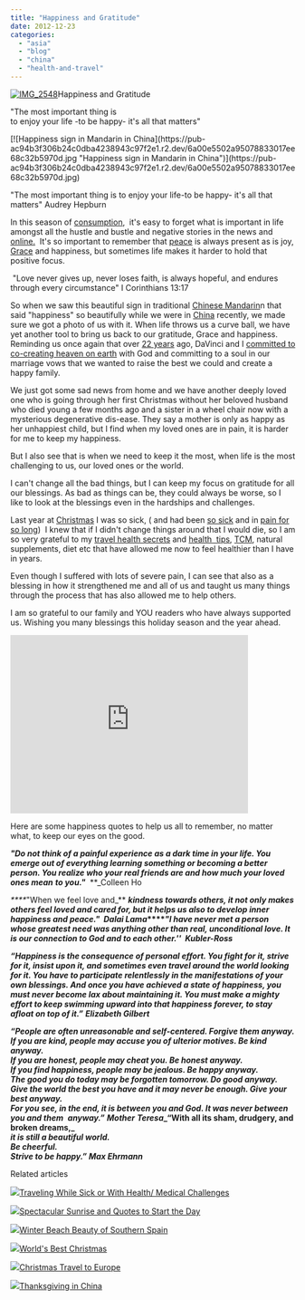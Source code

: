 ```yaml
---
title: "Happiness and Gratitude"
date: 2012-12-23
categories: 
  - "asia"
  - "blog"
  - "china"
  - "health-and-travel"
---
```


[![IMG_2548](https://pub-ac94b3f306b24c0dba4238943c97f2e1.r2.dev/6a00e5502a95078833017ee68bfa54970d.jpg "IMG_2548")](https://pub-ac94b3f306b24c0dba4238943c97f2e1.r2.dev/6a00e5502a95078833017ee68bfa54970d.jpg)Happiness and Gratitude  
  
"The most important thing is  
to enjoy your life -to be happy- 
it's all that matters"

<!--more--> [![Happiness sign in Mandarin in China](https://pub-ac94b3f306b24c0dba4238943c97f2e1.r2.dev/6a00e5502a95078833017ee68c32b5970d.jpg "Happiness sign in Mandarin in China")](https://pub-ac94b3f306b24c0dba4238943c97f2e1.r2.dev/6a00e5502a95078833017ee68c32b5970d.jpg)  
  
"The most important thing is to enjoy your life-to be happy- it's all that matters" Audrey Hepburn  
  
In this season of [consumption](http://soultravelers3new.local/2011/08/reverse-culture-shock-usa-over-consumerism.html "over consumption usa"),  it's easy to forget what is important in life amongst all the hustle and bustle and negative stories in the news and [online.](http://soultravelers3new.local/2012/06/unplugged-todays-best-luxury-.html "importance of unplugging")  It's so important to remember that [peace](http://soultravelers3new.local/2012/10/world-peace-love-and-happiness.html "peace") is always present as is joy, [Grace](http://soultravelers3new.local/2012/06/unplugged-todays-best-luxury-.html "grace and gratitude") and happiness, but sometimes life makes it harder to hold that positive focus.  
  
 "Love never gives up, never loses faith, is always hopeful, and endures through every circumstance" I Corinthians 13:17  
  
So when we saw this beautiful sign in traditional [Chinese Mandarin](http://soultravelers3new.local/2012/06/why-learn-mandarin-in-tropical-asia-penang.html "best way to learn Mandarin")n that said "happiness" so beautifully while we were in [China](http://soultravelers3new.local/2012/12/china-family-vacation-beauty-love-joy-.html "China vacation") recently, we made sure we got a photo of us with it. When life throws us a curve ball, we have yet another tool to bring us back to our gratitude, Grace and happiness. Reminding us once again that over [22 years](http://soultravelers3new.local/2010/10/celebrating-in-paris-eiffel-tower-family-travel-adventures-abroad-birthdays-weddings-and-anniversari.html "anniversary celebration Paris") ago, DaVinci and I [committed to co-creating heaven on earth](http://soultravelers3new.local/2011/08/happy-20th-wedding-anniversary.html "wedding anniversary") with God and committing to a soul in our marriage vows that we wanted to raise the best we could and create a happy family.  
  
We just got some sad news from home and we have another deeply loved one who is going through her first Christmas without her beloved husband who died young a few months ago and a sister in a wheel chair now with a mysterious degenerative dis-ease. They say a mother is only as happy as her unhappiest child, but I find when my loved ones are in pain, it is harder for me to keep my happiness.  
  
But I also see that is when we need to keep it the most, when life is the most challenging to us, our loved ones or the world.  
  
I can't change all the bad things, but I can keep my focus on gratitude for all our blessings. As bad as things can be, they could always be worse, so I like to look at the blessings even in the hardships and challenges.  
  
Last year at [Christmas](http://soultravelers3new.local/2011/12/california-christmas-break-news.html "christmas blessings") I was so sick, ( and had been [so sick](http://soultravelers3new.local/2012/04/health-organic-raw-foods-and-travel.html "eating organic raw foods while traveling") and in [pain for so long](http://soultravelers3new.local/2009/09/-a-travelers-tragic-tale-handling-travel-disasters-medical-emergency-.html "pain for so long"))  I knew that if I didn't change things around that I would die, so I am so very grateful to my [travel health secrets](http://soultravelers3new.local/2011/09/travel-health-secrets-for-long-term-digital-nomads.html "travel health secrets") and [health  tips](http://soultravelers3new.local/health-and-travel/ "health tips"), [TCM](http://soultravelers3new.local/2012/10/traditional-chinese-medicine-in-asia.html "tcm chinese traditional medicine "), natural supplements, diet etc that have allowed me now to feel healthier than I have in years.  
  
Even though I suffered with lots of severe pain, I can see that also as a blessing in how it strengthened me and all of us and taught us many things through the process that has also allowed me to help others.  
  
I am so grateful to our family and YOU readers who have always supported us. Wishing you many blessings this holiday season and the year ahead.  
  

<iframe src="http://www.youtube.com/embed/hxBFv5AAxhw?rel=0" width="420" frameborder="0" height="315"></iframe>

  
  
Here are some happiness quotes to help us all to remember, no matter what, to keep our eyes on the good.  
  
**_"Do not think of a painful experience as a dark time in your life. You emerge out of everything learning something or becoming a better person. You realize who your real friends are and how much your loved ones mean_** **_to you."_**  **_Colleen Ho  
  
_****_"When we feel love and_** **_kindness towards others, it not only makes others feel loved and cared for, but it helps us also to develop inner happiness and peace."  Dalai Lama_****_"I have never met a person whose greatest need was anything other than real, unconditional love. It is our connection to God and to each other.''  Kubler-Ross_**  
  
**_“Happiness is the consequence of personal effort. You fight for it, strive for it, insist upon it, and sometimes even travel around the world looking for it. You have to participate relentlessly in the manifestations of your own blessings. And once you have achieved a state of happiness, you must never become lax about maintaining it. You must make a mighty effort to keep swimming upward into that happiness forever, to stay afloat on top of it.”_** **_Elizabeth Gilbert_**  
  
**_“People are often unreasonable and self-centered. Forgive them anyway._**  
**_If you are kind, people may accuse you of ulterior motives. Be kind anyway._**  
**_If you are honest, people may cheat you. Be honest anyway._**  
**_If you find happiness, people may be jealous. Be happy anyway._**  
**_The good you do today may be forgotten tomorrow. Do good anyway._**  
**_Give the world the best you have and it may never be enough. Give your best anyway._**  
**_For you see, in the end, it is between you and God. It was never between you and them_**  **_anyway.”_** **_Mother_** **_Teresa__“With all its sham, drudgery, and broken dreams,_**  
**_it is still a beautiful world._**  
**_Be cheerful._**  
**_Strive to be happy.”_ _Max Ehrmann_**  
  
  
  
  
  
  

Related articles

[![](http://i.zemanta.com/noimg_28_80_80.jpg)](http://soultravelers3new.local/2012/10/traveling-while-sick-or-with-health-medical-challenges.html)[Traveling While Sick or With Health/ Medical Challenges](http://soultravelers3new.local/2012/10/traveling-while-sick-or-with-health-medical-challenges.html)

[![](http://i.zemanta.com/noimg_46_80_80.jpg)](http://soultravelers3new.local/2012/10/spectacular-sunrise-and-quote.html)[Spectacular Sunrise and Quotes to Start the Day](http://soultravelers3new.local/2012/10/spectacular-sunrise-and-quote.html)

[![](http://i.zemanta.com/noimg_99_80_80.jpg)](http://soultravelers3new.local/2012/11/winter-beach-beauty-of-southern-spain.html)[Winter Beach Beauty of Southern Spain](http://soultravelers3new.local/2012/11/winter-beach-beauty-of-southern-spain.html)

[![](http://i.zemanta.com/noimg_62_80_80.jpg)](http://soultravelers3new.local/2012/12/worlds-best-christmas.html)[World's Best Christmas](http://soultravelers3new.local/2012/12/worlds-best-christmas.html)

[![](http://i.zemanta.com/noimg_21_80_80.jpg)](http://soultravelers3new.local/2012/12/christmas-travel-to-europe.html)[Christmas Travel to Europe](http://soultravelers3new.local/2012/12/christmas-travel-to-europe.html)

[![](http://i.zemanta.com/127435151_80_80.jpg)](http://soultravelers3new.local/2012/11/thanksgiving-in-china.html)[Thanksgiving in China](http://soultravelers3new.local/2012/11/thanksgiving-in-china.html)
